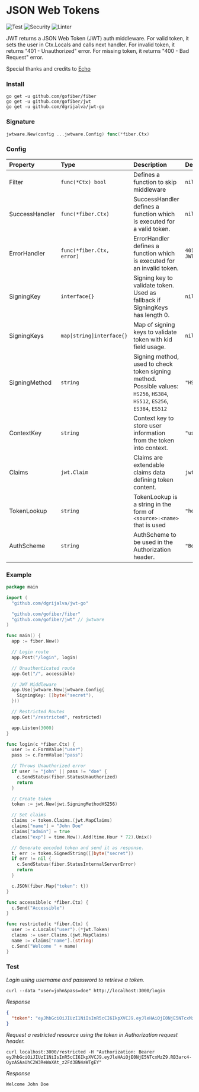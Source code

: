 # JSON Web Tokens

![Test](https://github.com/gofiber/jwt/workflows/Test/badge.svg)
![Security](https://github.com/gofiber/jwt/workflows/Security/badge.svg)
![Linter](https://github.com/gofiber/jwt/workflows/Linter/badge.svg)

JWT returns a JSON Web Token (JWT) auth middleware.
For valid token, it sets the user in Ctx.Locals and calls next handler.
For invalid token, it returns "401 - Unauthorized" error.
For missing token, it returns "400 - Bad Request" error.

Special thanks and credits to [Echo](https://echo.labstack.com/middleware/jwt)

### Install
```
go get -u github.com/gofiber/fiber
go get -u github.com/gofiber/jwt
go get -u github.com/dgrijalva/jwt-go
```

### Signature
```go
jwtware.New(config ...jwtware.Config) func(*fiber.Ctx)
```

### Config
| Property | Type | Description | Default |
| :--- | :--- | :--- | :--- |
| Filter | `func(*Ctx) bool` | Defines a function to skip middleware | `nil` |
| SuccessHandler | `func(*fiber.Ctx)` |  SuccessHandler defines a function which is executed for a valid token. | `nil` |
| ErrorHandler | `func(*fiber.Ctx, error)` | ErrorHandler defines a function which is executed for an invalid token. | `401 Invalid or expired JWT` |
| SigningKey | `interface{}` | Signing key to validate token. Used as fallback if SigningKeys has length 0. | `nil` |
| SigningKeys | `map[string]interface{}` | Map of signing keys to validate token with kid field usage. | `nil` |
| SigningMethod | `string` | Signing method, used to check token signing method. Possible values: `HS256`, `HS384`, `HS512`, `ES256`, `ES384`, `ES512` | `"HS256"` |
| ContextKey | `string` | Context key to store user information from the token into context. | `"user"` |
| Claims | `jwt.Claim` | Claims are extendable claims data defining token content. | `jwt.MapClaims{}` |
| TokenLookup | `string` | TokenLookup is a string in the form of `<source>:<name>` that is used | `"header:Authorization"` |
| AuthScheme | `string` |AuthScheme to be used in the Authorization header. | `"Bearer"` |


### Example
```go
package main

import (
  "github.com/dgrijalva/jwt-go"

  "github.com/gofiber/fiber"
  "github.com/gofiber/jwt" // jwtware
)

func main() {
  app := fiber.New()

  // Login route
  app.Post("/login", login)

  // Unauthenticated route
  app.Get("/", accessible)

  // JWT Middleware
  app.Use(jwtware.New(jwtware.Config{
    SigningKey: []byte("secret"),
  }))

  // Restricted Routes
  app.Get("/restricted", restricted)

  app.Listen(3000)
}

func login(c *fiber.Ctx) {
  user := c.FormValue("user")
  pass := c.FormValue("pass")

  // Throws Unauthorized error
  if user != "john" || pass != "doe" {
    c.SendStatus(fiber.StatusUnauthorized)
    return
  }

  // Create token
  token := jwt.New(jwt.SigningMethodHS256)

  // Set claims
  claims := token.Claims.(jwt.MapClaims)
  claims["name"] = "John Doe"
  claims["admin"] = true
  claims["exp"] = time.Now().Add(time.Hour * 72).Unix()

  // Generate encoded token and send it as response.
  t, err := token.SignedString([]byte("secret"))
  if err != nil {
    c.SendStatus(fiber.StatusInternalServerError)
    return
  }

  c.JSON(fiber.Map{"token": t})
}

func accessible(c *fiber.Ctx) {
  c.Send("Accessible")
}

func restricted(c *fiber.Ctx) {
  user := c.Locals("user").(*jwt.Token)
  claims := user.Claims.(jwt.MapClaims)
  name := claims["name"].(string)
  c.Send("Welcome " + name)
}
```

### Test
_Login using username and password to retrieve a token._
```
curl --data "user=john&pass=doe" http://localhost:3000/login
```
_Response_
```json
{
  "token": "eyJhbGciOiJIUzI1NiIsInR5cCI6IkpXVCJ9.eyJleHAiOjE0NjE5NTcxMzZ9.RB3arc4-OyzASAaUhC2W3ReWaXAt_z2Fd3BN4aWTgEY"
}
```


_Request a restricted resource using the token in Authorization request header._
```
curl localhost:3000/restricted -H "Authorization: Bearer eyJhbGciOiJIUzI1NiIsInR5cCI6IkpXVCJ9.eyJleHAiOjE0NjE5NTcxMzZ9.RB3arc4-OyzASAaUhC2W3ReWaXAt_z2Fd3BN4aWTgEY"
```
_Response_
```
Welcome John Doe
```
